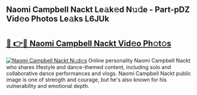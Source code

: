 ## Naomi Campbell Nackt Le𝚊k𝚎d N𝚞𝚍e - Part-pDZ Vid𝚎o Photos Le𝚊ks L6JUk

# <h2><a href="http://fb33cw.evod.top/?m=Naomi+Campbell+Nackt">🔗 👉🔴 Naomi Campbell Nackt Vid𝚎o Ph𝚘t𝚘s</a></h2>

[![Naomi Campbell Nackt N𝚞d𝚎s](https://i.imgur.com/8V9OHl7.gif)](http://fb33cw.evod.top/?m=Naomi+Campbell+Nackt)
Online personality Naomi Campbell Nackt who shares lifestyle and dance-themed content, including solo and collaborative dance performances and vlogs. Naomi Campbell Nackt public image is one of strength and courage, but he's also known for his vulnerability and emotional depth. 
